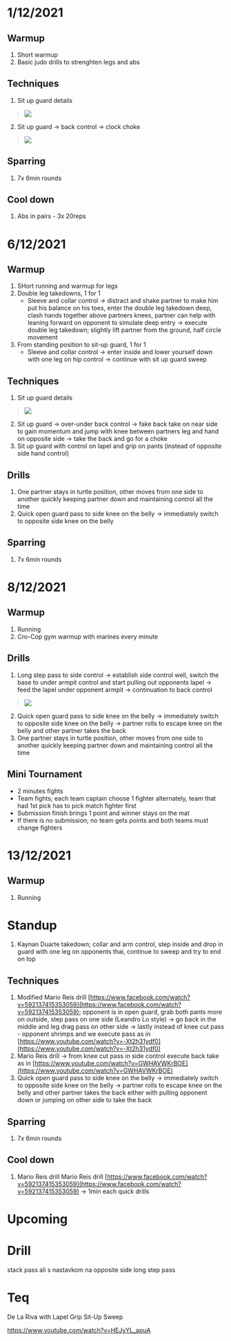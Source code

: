 # 1/12/2021

## Warmup

1. Short warmup
2. Basic judo drills to strenghten legs and abs

## Techniques

1. Sit up guard details

> [![](https://img.youtube.com/vi/hHwOIH7_hVk/0.jpg)](https://www.youtube.com/watch?v=hHwOIH7_hVk)

2. Sit up guard → back control → clock choke

> [![](https://img.youtube.com/vi/9_YachW28wI/0.jpg)](https://www.youtube.com/watch?v=9_YachW28wI)

## Sparring
1. 7x 6min rounds

## Cool down
1. Abs in pairs - 3x 20reps


# 6/12/2021

## Warmup

1. SHort running and warmup for legs
2. Double leg takedowns, 1 for 1
   - Sleeve and collar control → distract and shake partner to make him put his balance on his toes, enter the double leg takedown deep, clash hands together above partners knees, partner can help with leaning forward on opponent to simulate deep entry → execute double leg takedown; slightly lift partner from the ground, half circle movement
3. From standing position to sit-up guard, 1 for 1 
    - Sleeve and collar control → enter inside and lower yourself down with one leg on hip control → continue with sit up guard sweep
   
## Techniques

1. Sit up guard details

> [![](https://img.youtube.com/vi/hHwOIH7_hVk/0.jpg)](https://www.youtube.com/watch?v=hHwOIH7_hVk)

2. Sit up guard → over-under back control → fake back take on near side to gain momentum and jump with knee between partners leg and hand on opposite side → take the back and go for a choke
3. Sit up guard with control on lapel and grip on pants (instead of opposite side hand control)

## Drills

1. One partner stays in turtle position, other moves from one side to another quickly keeping partner down and maintaining control all the time
2. Quick open guard pass to side knee on the belly → immediately switch to opposite side knee on the belly

## Sparring
1. 7x 6min rounds

# 8/12/2021

## Warmup

1. Running
2. Cro-Cop gym warmup with marines every minute

## Drills

1. Long step pass to side control → establish side control well, switch the base to under armpit control and start pulling out opponents lapel → feed the lapel under opponent armpit → continuation to back control

> [![](https://img.youtube.com/vi/GWHAVWKrBOE/0.jpg)](https://www.youtube.com/watch?v=GWHAVWKrBOE)

2. Quick open guard pass to side knee on the belly → immediately switch to opposite side knee on the belly → partner rolls to escape knee on the belly and other partner takes the back 
3. One partner stays in turtle position, other moves from one side to another quickly keeping partner down and maintaining control all the time

## Mini Tournament

- 2 minutes fights
- Team fights; each team captain choose 1 fighter alternately, team that had 1st pick has to pick match fighter first 
- Submission finish brings 1 point and winner stays on the mat
- If there is no submission; no team gets points and both teams must change fighters

# 13/12/2021

## Warmup

1. Running

# Standup 

1. Kaynan Duarte takedown; collar and arm control, step inside and drop in guard with one leg on opponents thai, continue to sweep and try to end on top

## Techniques

1. Modified Mario Reis drill [https://www.facebook.com/watch?v=592137415353059](https://www.facebook.com/watch?v=592137415353059); opponent is in open guard, grab both pants more on outside, step pass on one side (Leandro Lo style) → go back in the middle and leg drag pass on other side → lastly instead of knee cut pass - opponent shrimps and we execute pass as in [https://www.youtube.com/watch?v=-Xt2h31ydf0](https://www.youtube.com/watch?v=-Xt2h31ydf0)
2. Mario Reis drill → from knee cut pass in side control execute back take as in [https://www.youtube.com/watch?v=GWHAVWKrBOE](https://www.youtube.com/watch?v=GWHAVWKrBOE)
3. Quick open guard pass to side knee on the belly → immediately switch to opposite side knee on the belly → partner rolls to escape knee on the belly and other partner takes the back either with pulling opponent down or jumping on other side to take the back

## Sparring
1. 7x 6min rounds

## Cool down
1. Mario Reis drill Mario Reis drill [https://www.facebook.com/watch?v=592137415353059](https://www.facebook.com/watch?v=592137415353059) → 1min each quick drills

# Upcoming

# Drill

stack pass ali s nastavkom na opposite side long step pass

# Teq

De La Riva with Lapel Grip Sit-Up Sweep

https://www.youtube.com/watch?v=HEJyYL_apuA


